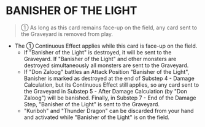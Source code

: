 
# BANISHER OF THE LIGHT  
> ① As long as this card remains face-up on the field, any card sent to the Graveyard is removed from play.

*   The ① Continuous Effect applies while this card is face-up on the field.
    *   If "Banisher of the Light" is destroyed, it will be sent to the Graveyard. If "Banisher of the Light" and other monsters are destroyed simultaneously all monsters are sent to the Graveyard.
    *   If "Don Zaloog" battles an Attack Position "Banisher of the Light", Banisher is marked as destroyed at the end of Substep 4 - Damage Calculation, but its Continuous Effect still applies, so any card sent to the Graveyard in Substep 5 - After Damage Calculation (by "Don Zaloog") will be banished. Finally, in Substep 7 - End of the Damage Step, "Banisher of the Light" is sent to the Graveyard.
    *   "Kuriboh" and "Thunder Dragon" can be discarded from your hand and activated while "Banisher of the Light" is on the field.

  